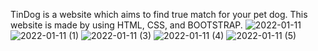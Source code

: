 TinDog is a website which aims to find true match for your pet dog.
This website is made by using HTML, CSS, and BOOTSTRAP.
![2022-01-11](https://user-images.githubusercontent.com/71517596/148975759-924afb0b-7313-4ce5-a1af-bd3456f6fbbb.png)
![2022-01-11 (1)](https://user-images.githubusercontent.com/71517596/148975777-ea7f583d-b8f8-4efa-aa29-6b5c6f6bf82f.png)
![2022-01-11 (3)](https://user-images.githubusercontent.com/71517596/148975793-5b6545a2-c9e5-4891-8f9c-6e855848eb8e.png)
![2022-01-11 (4)](https://user-images.githubusercontent.com/71517596/148975826-23c1f61d-7897-4f78-8aa4-a479f26495b8.png)
![2022-01-11 (5)](https://user-images.githubusercontent.com/71517596/148975842-424aae8e-641d-4e7a-98e0-4e17bd2bda4f.png)
